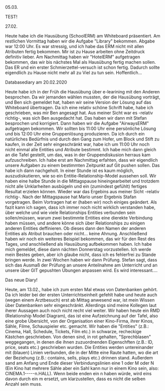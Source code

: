 05.03.

TEST!

27.02.

Heute habe ich die Hausübung (SchoolERM) am Whiteboard präsentiert. Am restlichen Vormittag haben wir die Aufgabe "Library" bekommen. Abgabe war 12:00 Uhr. Es war stressig, und ich habe das ERM nicht mit allen Atributen fertig bekommen. Mir ist zu Hause arbeiten ohne Zeitdruck definitiv lieber. Am Nachmittag haben wir "HotelERM" aufgetragen bekommen, das wir bis nächstes Mal als Hausübung fertig machen sollen. Das ER und ein erster Schmierzettel-versuch ist schon fertig. Dadurch sollte eigendlich zu Hause nicht mehr all zu Viel zu tun sein. Hoffentlich...

Databasediary am 20.02.2020

Heute habe ich in der Früh die Hausübung über e-learining mit den Anderen besprochen. Da wir jemanden wählen mussten, der die Hausübung vorträgt, und Ben sich gemeldet hat, haben wir seine Version der Lösung auf das Whiteboard übertragen. Da ich eine relativ schöne Schrift habe, habe ich geschrieben, was mir Ben angesagt hat. Aus meiner Sicht war es -relativ richtig-, was sich Ben ausgedacht hat. Das haben wir dann mit Stefan besprochen und korrigiert.
Dann haben wir die Aufgabe "AirwaysERM" aufgetragen bekommen. Wir sollten bis 11:00 Uhr eine persönliche Lösung und bis 12:00 Uhr eine Gruppenlösung produzieren. Da ich durch ein natürliches Bedürfnis und durch den Gang zum Hofer, um Block und Stift zu kaufen, in der Zeit sehr eingeschränkt war, habe ich um 11:00 Uhr noch nicht einmal alle Entities und Atribute bestimmt. Ich habe mich dann gleich an die Tafel gestellt, um das, was in der Gruppendiskusion herraus kam aufzuschreiben. Ich habe erst am Nachmittag erfahten, dass wir eigendlich unsere Aufgaben zu einem bestimmten Zeitpunkt auf Git pushen sollen. Das habe ich dann nachgeholt. 
In einer Stunde ist es kaum möglich, auszudiskutieren, wie so ein Entitie-Relationship-Model aussehen soll. Wir haben eine halbe Stunde in die Mittagspause hineingearbeitet und trotzdem nicht alle Unklarheiten ausbügeln und ein (zumindest gefühlt) fertiges Resultat erzielen können. Wieder war das Ergebins aus meiner Sicht -relativ richtig-.
Nach der Mittagspause hat Mario unser Ergebnis Stafan vorgetragen. Beim Vortragen hat er (haben wir) noch einiges geändert. Als fazit kann ich sagen, dass ich immer noch nicht wirklich verstanden habe, über welche und wie viele Relationships Entities verbunden sein sollen/müssen, warum zwei bestimmte Entities eine dierekte Verbindung haben müssen, und andere könne sich über Relationships zu einigen anderen Entities deffinieren. Ob dieses dann den Namen der anderen Entities als Atribut brauchen oder nicht... keine Ahnung. 
Anschließend haben wir noch ein weiteres Beispiel bekommen, das wir für den Rest des Tages, und anschließend als Hausübung aufbekommen haben. Ich habe mich gemeldet, diese dann nächten Donnerstag vorzustellen. Ich werde mein Bestes geben, aber ich glaube nicht, dass ich es fehlerfrei zu Stande bringen werde. 
In zwei Wochen haben wir dann Prüfung. Stefan sagt, dass sich das Ausmaß der Prüfung an unsere Anteilnahme am Unterricht und an unsere über GIT gepushten Übungen anpassen wird. Es wird interessant....



Das neue Diary!

Heute, am 13.02., habe ich zum ersten Mal etwas von Datenbanken gehört. Da ich leider bei der ersten Unterrichtseinheit gefehlt habe und heute auch (wegen einem Arztbesuch) erst ab Mittag anwesend war, ist mein Wissen über Datenbanken sehr eingeschränkt. Allerdings sind meine Kollegen laut iherer Aussagen auch noch nicht recht viel weiter.
Wir haben heute ein RMD (Relationship Model Diagram), das ist eine Aufzeichnung auf der Tafel, also eine grobe Übersicht, von der Organisation einer Kino-Firma, ihrer Kinos, Sähle, Filme, Schauspieler etc. gemacht. Wir haben die "Entities" (z.B.: Cinema, Hall, Schedule, Tickets, Film etc.) in schwarze, recheckige Kästchen geschrieben. Von denen sind, in rot gehalten, "Sprechblasen" weggegangen, in denen die ihnen zuzuordnenden Eigenschften (z.B.: ID, price, seats etc.) geschrieben wurden. 
Die Entities werden untereinander mit (blauen) Linien verbunden, die in der Mitte eine Raute hatten, wo die art der Beziehung (z.B.: contains, sells, plays etc.) drinnen stand. Außerdem sand am Anfang und Ende dieser Verbindungslinien eine 1 oder M oder N (Ein Kino hat mehrere Sähle aber ein Sahl kann nur in einem Kino sein, also: CINEMA.1-----n.HALL).  Wenn beide enden ein n haben würde, wird eins davon durch ein m ersetzt, um klarzustellen, dass es nicht die selben Anzahl sein muss.